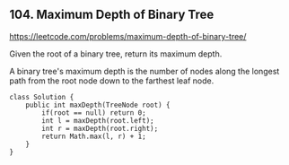 ## 104. Maximum Depth of Binary Tree
https://leetcode.com/problems/maximum-depth-of-binary-tree/


Given the root of a binary tree, return its maximum depth.

A binary tree's maximum depth is the number of nodes along the longest path from the root node down to the farthest leaf node.

```
class Solution {
    public int maxDepth(TreeNode root) {
        if(root == null) return 0;
        int l = maxDepth(root.left);
        int r = maxDepth(root.right);
        return Math.max(l, r) + 1;
    }
}
```
